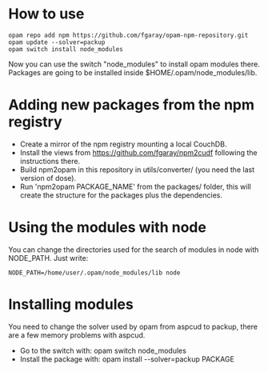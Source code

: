 # How to use

```
opam repo add npm https://github.com/fgaray/opam-npm-repository.git
opam update --solver=packup
opam switch install node_modules
```

Now you can use the switch "node_modules" to install opam modules there.
Packages are going to be installed inside $HOME/.opam/node_modules/lib.


# Adding new packages from the npm registry


- Create a mirror of the npm registry mounting a local CouchDB.
- Install the views from https://github.com/fgaray/npm2cudf following the
  instructions there.
- Build npm2opam in this repository in utils/converter/ (you need the last
  version of dose).
- Run 'npm2opam PACKAGE_NAME' from the packages/ folder, this will create the
  structure for the packages plus the dependencies.


# Using the modules with node

You can change the directories used for the search of modules in node with
NODE_PATH. Just write:

```
NODE_PATH=/home/user/.opam/node_modules/lib node
```


# Installing modules

You need to change the solver used by opam from aspcud to packup, there are a
few memory problems with aspcud.

- Go to the switch with: opam switch node_modules
- Install the package with: opam install --solver=packup PACKAGE
